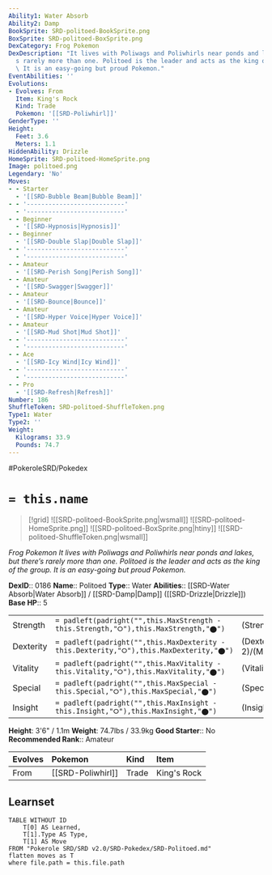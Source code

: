 ```yaml
---
Ability1: Water Absorb
Ability2: Damp
BookSprite: SRD-politoed-BookSprite.png
BoxSprite: SRD-politoed-BoxSprite.png
DexCategory: Frog Pokemon
DexDescription: "It lives with Poliwags and Poliwhirls near ponds and lakes, but there\u2019\
  s rarely more than one. Politoed is the leader and acts as the king of the group.\
  \ It is an easy-going but proud Pokemon."
EventAbilities: ''
Evolutions:
- Evolves: From
  Item: King's Rock
  Kind: Trade
  Pokemon: '[[SRD-Poliwhirl]]'
GenderType: ''
Height:
  Feet: 3.6
  Meters: 1.1
HiddenAbility: Drizzle
HomeSprite: SRD-politoed-HomeSprite.png
Image: politoed.png
Legendary: 'No'
Moves:
- - Starter
  - '[[SRD-Bubble Beam|Bubble Beam]]'
- - '---------------------------'
  - '---------------------------'
- - Beginner
  - '[[SRD-Hypnosis|Hypnosis]]'
- - Beginner
  - '[[SRD-Double Slap|Double Slap]]'
- - '---------------------------'
  - '---------------------------'
- - Amateur
  - '[[SRD-Perish Song|Perish Song]]'
- - Amateur
  - '[[SRD-Swagger|Swagger]]'
- - Amateur
  - '[[SRD-Bounce|Bounce]]'
- - Amateur
  - '[[SRD-Hyper Voice|Hyper Voice]]'
- - Amateur
  - '[[SRD-Mud Shot|Mud Shot]]'
- - '---------------------------'
  - '---------------------------'
- - Ace
  - '[[SRD-Icy Wind|Icy Wind]]'
- - '---------------------------'
  - '---------------------------'
- - Pro
  - '[[SRD-Refresh|Refresh]]'
Number: 186
ShuffleToken: SRD-politoed-ShuffleToken.png
Type1: Water
Type2: ''
Weight:
  Kilograms: 33.9
  Pounds: 74.7
---
```


#PokeroleSRD/Pokedex

# `= this.name`

> [!grid]
> ![[SRD-politoed-BookSprite.png|wsmall]]
> ![[SRD-politoed-HomeSprite.png]]
> ![[SRD-politoed-BoxSprite.png|htiny]]
> ![[SRD-politoed-ShuffleToken.png|wsmall]]


*Frog Pokemon*
*It lives with Poliwags and Poliwhirls near ponds and lakes, but there’s rarely more than one. Politoed is the leader and acts as the king of the group. It is an easy-going but proud Pokemon.*

**DexID**:: 0186
**Name**:: Politoed
**Type**:: Water
**Abilities**:: [[SRD-Water Absorb|Water Absorb]] / [[SRD-Damp|Damp]] ([[SRD-Drizzle|Drizzle]])
**Base HP**:: 5

|           |                                                                                        |                                          |
| --------- | -------------------------------------------------------------------------------------- | ---------------------------------------- |
| Strength  | `= padleft(padright("",this.MaxStrength - this.Strength,"⭘"),this.MaxStrength,"⬤")`    | (Strength::2)/(MaxStrength::5)   |
| Dexterity | `= padleft(padright("",this.MaxDexterity - this.Dexterity,"⭘"),this.MaxDexterity,"⬤")` | (Dexterity:: 2)/(MaxDexterity::4) |
| Vitality  | `= padleft(padright("",this.MaxVitality - this.Vitality,"⭘"),this.MaxVitality,"⬤")`    | (Vitality::2)/(MaxVitality::5)   |
| Special   | `= padleft(padright("",this.MaxSpecial - this.Special,"⭘"),this.MaxSpecial,"⬤")`       | (Special::2)/(MaxSpecial::5)     |
| Insight   | `= padleft(padright("",this.MaxInsight - this.Insight,"⭘"),this.MaxInsight,"⬤")`       | (Insight::3)/(MaxInsight::6)     |

**Height**: 3'6" / 1.1m
**Weight**: 74.7lbs / 33.9kg
**Good Starter**:: No
**Recommended Rank**:: Amateur

| Evolves   | Pokemon           | Kind   | Item        |
|:----------|:------------------|:-------|:------------|
| From      | [[SRD-Poliwhirl]] | Trade  | King's Rock |

## Learnset

```dataview
TABLE WITHOUT ID
    T[0] AS Learned,
    T[1].Type AS Type,
    T[1] AS Move
FROM "Pokerole SRD/SRD v2.0/SRD-Pokedex/SRD-Politoed.md"
flatten moves as T
where file.path = this.file.path
```
